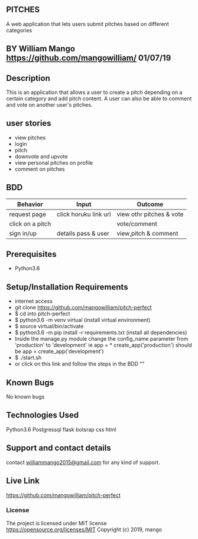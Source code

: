 ## PITCHES
A web application that lets users submit pitches based on different categories

## BY William Mango https://github.com/mangowilliam/   01/07/19

## Description
This is an application that allows a user to create a pitch depending on a certain category and add pitch content. A user can also be able to comment and vote on another user's pitches.

## user stories
* view pitches
* login
* pitch
* downvote and upvote
* view personal pitches on profile
* comment on pitches
## BDD
| Behavior           | Input                 | Outcome                            |
| -------------------|-----------------------| -----------------------------------|
| request page       | click horuku link url | view othr pitches  & vote          |
| click on a pitch   |                       | vote/comment                       |
| sign in/up         | details pass & user   | view,pitch & comment               |

## Prerequisites
* Python3.6
## Setup/Installation Requirements
* internet access
* git clone https://github.com/mangowilliam/pitch-perfect
* $ cd into pitch-perfect
* $ python3.6 -m venv virtual (install virtual environment)
* $ source virtual/bin/activate
* $ python3.6 -m pip install -r requirements.txt (install all dependencies)
* Inside the manage.py module change the config_name parameter from 'production' to 'development' ie app = * create_app('production') should be app = create_app('development')
* $ ./start.sh
* or click on this link and follow the steps in the BDD ""
## Known Bugs

No known bugs

## Technologies Used
Python3.6
Postgressql
flask botsrap
css
html  
## Support and contact details
contact williammango2015@gmail.com for any kind of support.
## Live Link
https://github.com/mangowilliam/pitch-perfect

### License

The project is licensed under MIT license https://opensource.org/licenses/MIT
Copyright (c) 2019, mango
